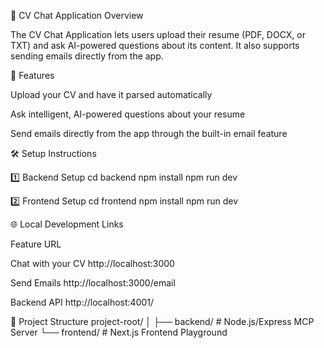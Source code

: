 📄 CV Chat Application
Overview

The CV Chat Application lets users upload their resume (PDF, DOCX, or TXT) and ask AI-powered questions about its content. It also supports sending emails directly from the app.

🚀 Features

Upload your CV and have it parsed automatically

Ask intelligent, AI-powered questions about your resume

Send emails directly from the app through the built-in email feature

🛠️ Setup Instructions

1️⃣ Backend Setup
cd backend
npm install
npm run dev

2️⃣ Frontend Setup
cd frontend
npm install
npm run dev

🌐 Local Development Links

Feature	URL

Chat with your CV	http://localhost:3000

Send Emails	http://localhost:3000/email

Backend API	http://localhost:4001/

📁 Project Structure
project-root/
│
├── backend/    # Node.js/Express MCP Server
└── frontend/   # Next.js Frontend Playground
